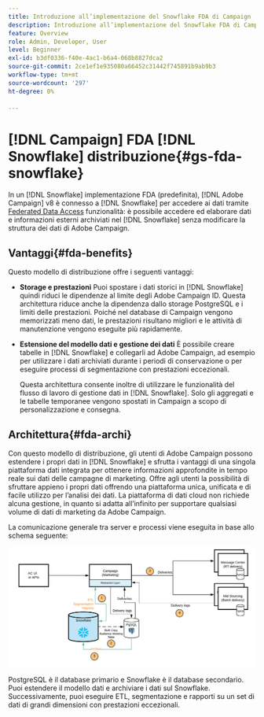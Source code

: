```yaml
---
title: Introduzione all’implementazione del Snowflake FDA di Campaign
description: Introduzione all’implementazione del Snowflake FDA di Campaign
feature: Overview
role: Admin, Developer, User
level: Beginner
exl-id: b3df0336-f40e-4ac1-b6a4-068b8827dca2
source-git-commit: 2ce1ef1e935080a66452c31442f745891b9ab9b3
workflow-type: tm+mt
source-wordcount: '297'
ht-degree: 0%

---
```


# [!DNL Campaign] FDA [!DNL Snowflake] distribuzione{#gs-fda-snowflake}

In un [!DNL Snowflake] implementazione FDA (predefinita), [!DNL Adobe Campaign] v8 è connesso a [!DNL Snowflake] per accedere ai dati tramite [Federated Data Access](../connect/fda.md) funzionalità: è possibile accedere ed elaborare dati e informazioni esterni archiviati nel [!DNL Snowflake] senza modificare la struttura dei dati di Adobe Campaign.

## Vantaggi{#fda-benefits}

Questo modello di distribuzione offre i seguenti vantaggi:

* **Storage e prestazioni**
Puoi spostare i dati storici in [!DNL Snowflake] quindi riduci le dipendenze al limite degli Adobe Campaign ID. Questa architettura riduce anche la dipendenza dallo storage PostgreSQL e i limiti delle prestazioni. Poiché nel database di Campaign vengono memorizzati meno dati, le prestazioni risultano migliori e le attività di manutenzione vengono eseguite più rapidamente.

* **Estensione del modello dati e gestione dei dati**
È possibile creare tabelle in [!DNL Snowflake] e collegarli ad Adobe Campaign, ad esempio per utilizzare i dati archiviati durante i periodi di conservazione o per eseguire processi di segmentazione con prestazioni eccezionali.

  Questa architettura consente inoltre di utilizzare le funzionalità del flusso di lavoro di gestione dati in [!DNL Snowflake]. Solo gli aggregati e le tabelle temporanee vengono spostati in Campaign a scopo di personalizzazione e consegna.


## Architettura{#fda-archi}

Con questo modello di distribuzione, gli utenti di Adobe Campaign possono estendere i propri dati in [!DNL Snowflake] e sfrutta i vantaggi di una singola piattaforma dati integrata per ottenere informazioni approfondite in tempo reale sui dati delle campagne di marketing. Offre agli utenti la possibilità di sfruttare appieno i propri dati offrendo una piattaforma unica, unificata e di facile utilizzo per l’analisi dei dati. La piattaforma di dati cloud non richiede alcuna gestione, in quanto si adatta all’infinito per supportare qualsiasi volume di dati di marketing da Adobe Campaign.

La comunicazione generale tra server e processi viene eseguita in base allo schema seguente:

![](assets/fda-architecture.png)

PostgreSQL è il database primario e Snowflake è il database secondario. Puoi estendere il modello dati e archiviare i dati sul Snowflake. Successivamente, puoi eseguire ETL, segmentazione e rapporti su un set di dati di grandi dimensioni con prestazioni eccezionali.
